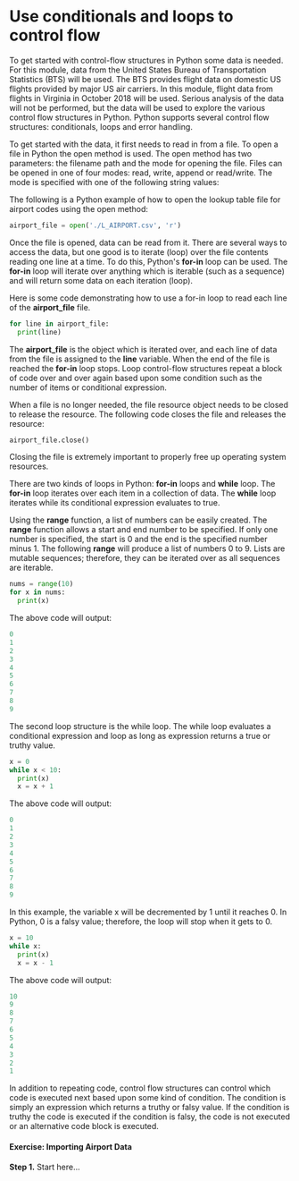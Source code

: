 # Use conditionals and loops to control flow

To get started with control-flow structures in Python some data is needed. For this module, data from the United States Bureau of Transportation Statistics (BTS) will be used. The BTS provides flight data on domestic US flights provided by major US air carriers. In this module, flight data from flights in Virginia in October 2018 will be used. Serious analysis of the data will not be performed, but the data will be used to explore the various control flow structures in Python. Python supports several control flow structures: conditionals, loops and error handling.

To get started with the data, it first needs to read in from a file. To open a file in Python the open method is used. The open method has two parameters: the filename path and the mode for opening the file. Files can be opened in one of four modes: read, write, append or read/write. The mode is specified with one of the following string values:

The following is a Python example of how to open the lookup table file for airport codes using the open method:

```python
airport_file = open('./L_AIRPORT.csv', 'r')
```

Once the file is opened, data can be read from it. There are several ways to access the data, but one good is to iterate (loop) over the file contents reading one line at a time. To do this, Python's **for-in** loop can be used. The **for-in** loop will iterate over anything which is iterable (such as a sequence) and will return some data on each iteration (loop).

Here is some code demonstrating how to use a for-in loop to read each line of the **airport_file** file.

```python
for line in airport_file:
  print(line)
```

The **airport_file** is the object which is iterated over, and each line of data from the file is assigned to the **line** variable. When the end of the file is reached the **for-in** loop stops. Loop control-flow structures repeat a block of code over and over again based upon some condition such as the number of items or conditional expression.

When a file is no longer needed, the file resource object needs to be closed to release the resource. The following code closes the file and releases the resource:

```python
airport_file.close()
```

Closing the file is extremely important to properly free up operating system resources.

There are two kinds of loops in Python: **for-in** loops and **while** loop. The **for-in** loop iterates over each item in a collection of data. The **while** loop iterates while its conditional expression evaluates to true.

Using the **range** function, a list of numbers can be easily created. The **range** function allows a start and end number to be specified. If only one number is specified, the start is 0 and the end is the specified number minus 1. The following **range** will produce a list of numbers 0 to 9. Lists are mutable sequences; therefore, they can be iterated over as all sequences are iterable.

```python
nums = range(10)
for x in nums:
  print(x)
```

The above code will output:

```python
0
1
2
3
4
5
6
7
8
9
```

The second loop structure is the while loop. The while loop evaluates a conditional expression and loop as long as expression returns a true or truthy value.

```python
x = 0
while x < 10:
  print(x)
  x = x + 1
```

The above code will output:

```python
0
1
2
3
4
5
6
7
8
9
```

In this example, the variable x will be decremented by 1 until it reaches 0. In Python, 0 is a falsy value; therefore, the loop will stop when it gets to 0.

```python
x = 10
while x:
  print(x)
  x = x - 1
```

The above code will output:

```python
10
9
8
7
6
5
4
3
2
1
```

In addition to repeating code, control flow structures can control which code is executed next based upon some kind of condition. The condition is simply an expression which returns a truthy or falsy value. If the condition is truthy the code is executed if the condition is falsy, the code is not executed or an alternative code block is executed.

#### Exercise: Importing Airport Data

**Step 1.** Start here...


